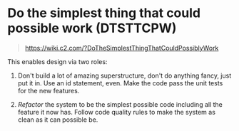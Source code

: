 # Do the simplest thing that could possible work (DTSTTCPW)

> https://wiki.c2.com/?DoTheSimplestThingThatCouldPossiblyWork

This enables design via two roles:

1. Don't build a lot of amazing superstructure, don't do anything fancy, just put it in. Use an id statement, even. Make the code pass the unit tests for the new features.

2. *Refactor* the system to be the simplest possible code including all the feature it now has. Follow code quality rules to make the system as clean as it can possible be.
